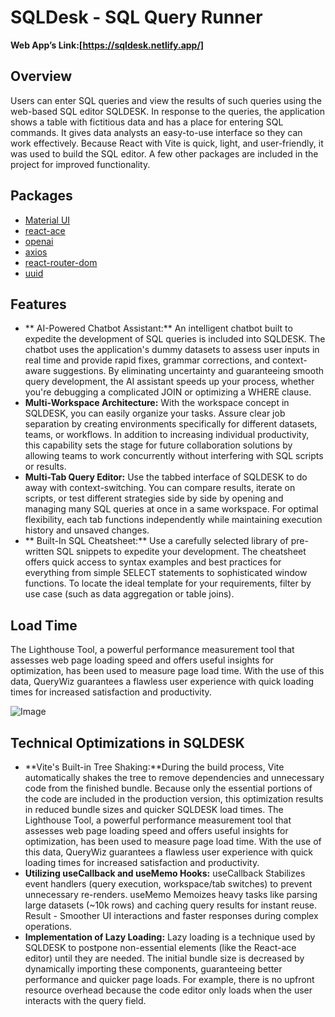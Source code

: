# SQLDesk - SQL Query Runner

**Web App’s Link:[https://sqldesk.netlify.app/]**

## Overview

Users can enter SQL queries and view the results of such queries using the web-based SQL editor SQLDESK. In response to the queries, the application shows a table with fictitious data and has a place for entering SQL commands. It gives data analysts an easy-to-use interface so they can work effectively. Because React with Vite is quick, light, and user-friendly, it was used to build the SQL editor. A few other packages are included in the project for improved functionality.


## Packages

- [Material UI](https://mui.com/)
- [react-ace](https://www.npmjs.com/package/react-ace)
- [openai](https://www.npmjs.com/package/openai)
- [axios](https://www.npmjs.com/package/axios)
- [react-router-dom](https://www.npmjs.com/package/react-router-dom)
- [uuid](https://www.npmjs.com/package/uuid)

## Features

- ** AI-Powered Chatbot Assistant:** An intelligent chatbot built to expedite the development of SQL queries is included into SQLDESK.  The chatbot uses the application's dummy datasets to assess user inputs in real time and provide rapid fixes, grammar corrections, and context-aware suggestions.  By eliminating uncertainty and guaranteeing smooth query development, the AI assistant speeds up your process, whether you're debugging a complicated JOIN or optimizing a WHERE clause.
- **Multi-Workspace Architecture:** With the workspace concept in SQLDESK, you can easily organize your tasks.  Assure clear job separation by creating environments specifically for different datasets, teams, or workflows.  In addition to increasing individual productivity, this capability sets the stage for future collaboration solutions by allowing teams to work concurrently without interfering with SQL scripts or results.
- **Multi-Tab Query Editor:** Use the tabbed interface of SQLDESK to do away with context-switching.  You can compare results, iterate on scripts, or test different strategies side by side by opening and managing many SQL queries at once in a same workspace.  For optimal flexibility, each tab functions independently while maintaining execution history and unsaved changes.
- ** Built-In SQL Cheatsheet:** Use a carefully selected library of pre-written SQL snippets to expedite your development.  The cheatsheet offers quick access to syntax examples and best practices for everything from simple SELECT statements to sophisticated window functions.  To locate the ideal template for your requirements, filter by use case (such as data aggregation or table joins).


## Load Time

The Lighthouse Tool, a powerful performance measurement tool that assesses web page loading speed and offers useful insights for optimization, has been used to measure page load time.  With the use of this data, QueryWiz guarantees a flawless user experience with quick loading times for increased satisfaction and productivity.


![Image](https://github.com/user-attachments/assets/dff17c04-e40f-4911-bd04-71bf77e8a6e8)


## Technical Optimizations in SQLDESK

- **Vite's Built-in Tree Shaking:**During the build process, Vite automatically shakes the tree to remove dependencies and unnecessary code from the finished bundle.  Because only the essential portions of the code are included in the production version, this optimization results in reduced bundle sizes and quicker SQLDESK load times. The Lighthouse Tool, a powerful performance measurement tool that assesses web page loading speed and offers useful insights for optimization, has been used to measure page load time.  With the use of this data, QueryWiz guarantees a flawless user experience with quick loading times for increased satisfaction and productivity.
- **Utilizing useCallback and useMemo Hooks:** useCallback Stabilizes event handlers (query execution, workspace/tab switches) to prevent unnecessary re-renders.
useMemo Memoizes heavy tasks like parsing large datasets (~10k rows) and caching query results for instant reuse.
Result - Smoother UI interactions and faster responses during complex operations.
- **Implementation of Lazy Loading:** Lazy loading is a technique used by SQLDESK to postpone non-essential elements (like the React-ace editor) until they are needed.  The initial bundle size is decreased by dynamically importing these components, guaranteeing better performance and quicker page loads.  For example, there is no upfront resource overhead because the code editor only loads when the user interacts with the query field.

